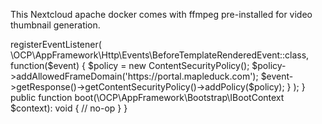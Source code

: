 This Nextcloud apache docker comes with ffmpeg pre-installed for video thumbnail generation.
<?php
namespace IframeFix\AppInfo;

use OCP\AppFramework\App;
use OCP\Security\CSP\ContentSecurityPolicy;
use OCP\AppFramework\Bootstrap\IBootstrap;
use OCP\AppFramework\Bootstrap\IRegistrationContext;

class Application extends App implements IBootstrap {

    public function __construct(array $urlParams = []) {
        parent::__construct('iframefix', $urlParams);
    }

    public function register(IRegistrationContext $context): void {
        $context->registerEventListener(
            \OCP\AppFramework\Http\Events\BeforeTemplateRenderedEvent::class,
            function($event) {
                $policy = new ContentSecurityPolicy();
                $policy->addAllowedFrameDomain('https://portal.mapleduck.com');
                $event->getResponse()->getContentSecurityPolicy()->addPolicy($policy);
            }
        );
    }

    public function boot(\OCP\AppFramework\Bootstrap\IBootContext $context): void {
        // no-op
    }
}
